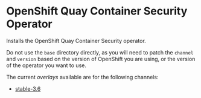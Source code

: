 # OpenShift Quay Container Security Operator

Installs the OpenShift Quay Container Security operator.

Do not use the `base` directory directly, as you will need to patch the `channel` and `version` based on the version of OpenShift you are using, or the version of the operator you want to use.

The current *overlays* available are for the following channels:
* [stable-3.6](overlays/stable-3.6)

